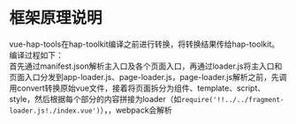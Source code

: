 # 框架原理说明
vue-hap-tools在hap-toolkit编译之前进行转换，将转换结果传给hap-toolkit。
编译过程如下：  
首先通过manifest.json解析主入口及各个页面入口，再通过loader.js将主入口和页面入口分发到app-loader.js、page-loader.js，page-loader.js解析之前，先调用convert转换原始vue文件，接着将页面拆分为组件、template、script、style，然后根据每个部分的内容拼接为loader（如```require('!!../../fragment-loader.js!./index.vue')```），，webpack会解析